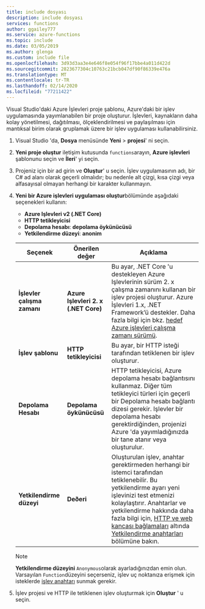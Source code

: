 ```yaml
---
title: include dosyası
description: include dosyası
services: functions
author: ggailey777
ms.service: azure-functions
ms.topic: include
ms.date: 03/05/2019
ms.author: glenga
ms.custom: include file
ms.openlocfilehash: 3d93d3aa3e4e646f8e054f96f17bbe4a011d422d
ms.sourcegitcommit: 2823677304c10763c21bcb047df90f86339e476a
ms.translationtype: MT
ms.contentlocale: tr-TR
ms.lasthandoff: 02/14/2020
ms.locfileid: "77211422"
---
```

Visual Studio'daki Azure İşlevleri proje şablonu, Azure'daki bir işlev uygulamasında yayımlanabilen bir proje oluşturur. İşlevleri, kaynakların daha kolay yönetilmesi, dağıtılması, ölçeklendirilmesi ve paylaşılması için mantıksal birim olarak gruplamak üzere bir işlev uygulaması kullanabilirsiniz.

1. Visual Studio 'da, **Dosya** menüsünde **Yeni** > **projesi**' ni seçin.

1. **Yeni proje oluştur** iletişim kutusunda `functions`arayın, **Azure işlevleri** şablonunu seçin ve **İleri**' yi seçin.

1. Projeniz için bir ad girin ve **Oluştur**' u seçin. İşlev uygulamasının adı, bir C# ad alanı olarak geçerli olmalıdır; bu nedenle alt çizgi, kısa çizgi veya alfasayısal olmayan herhangi bir karakter kullanmayın.

1. **Yeni bir Azure işlevleri uygulaması oluştur**bölümünde aşağıdaki seçenekleri kullanın:

    + **Azure Işlevleri v2 (.NET Core)**
    + **HTTP tetikleyicisi**
    + **Depolama hesabı**: **depolama öykünücüsü**
    + **Yetkilendirme düzeyi**: **anonim** 

    | Seçenek      | Önerilen değer  | Açıklama                      |
    | ------------ |  ------- |----------------------------------------- |
    | **İşlevler çalışma zamanı** | **Azure Işlevleri 2. x <br />(.NET Core)** | Bu ayar, .NET Core 'u destekleyen Azure Işlevlerinin sürüm 2. x çalışma zamanını kullanan bir işlev projesi oluşturur. Azure İşlevleri 1.x, .NET Framework’ü destekler. Daha fazla bilgi için bkz. [hedef Azure işlevleri çalışma zamanı sürümü](../articles/azure-functions/functions-versions.md).   |
    | **İşlev şablonu** | **HTTP tetikleyicisi** | Bu ayar, bir HTTP isteği tarafından tetiklenen bir işlev oluşturur. |
    | **Depolama Hesabı**  | **Depolama öykünücüsü** | HTTP tetikleyicisi, Azure depolama hesabı bağlantısını kullanmaz. Diğer tüm tetikleyici türleri için geçerli bir Depolama hesabı bağlantı dizesi gerekir. Işlevler bir depolama hesabı gerektirdiğinden, projenizi Azure 'da yayımladığınızda bir tane atanır veya oluşturulur. |
    | **Yetkilendirme düzeyi** | **Deðeri** | Oluşturulan işlev, anahtar gerektirmeden herhangi bir istemci tarafından tetiklenebilir. Bu yetkilendirme ayarı yeni işlevinizi test etmenizi kolaylaştırır. Anahtarlar ve yetkilendirme hakkında daha fazla bilgi için, [HTTP ve web kancası bağlamaları](../articles/azure-functions/functions-bindings-http-webhook-trigger.md#authorization-keys) altında [Yetkilendirme anahtarları](../articles/azure-functions/functions-bindings-http-webhook.md) bölümüne bakın. |
    
    > [!NOTE]
    > **Yetkilendirme düzeyini** `Anonymous`olarak ayarladığınızdan emin olun. Varsayılan `Function`düzeyini seçerseniz, işlev uç noktanıza erişmek için isteklerde [işlev anahtarı](../articles/azure-functions/functions-bindings-http-webhook-trigger.md#authorization-keys) sunmak gerekir.
    
4. İşlev projesi ve HTTP ile tetiklenen işlev oluşturmak için **Oluştur** ' u seçin.
